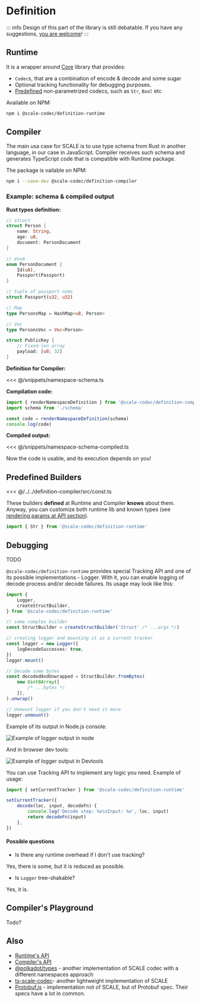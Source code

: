 # Definition

::: info
Design of this part of the library is still debatable. If you have any suggestions, [you are welcome](https://github.com/soramitsu/scale-codec-js-library/issues)!
:::

## Runtime

It is a wrapper around [Core](./core) library that provides:

-   `Codec`s, that are a combination of encode & decode and some sugar
-   Optional tracking functionality for debugging purposes.
-   [Predefined](#predefined-builders) non-parametrized codecs, such as `Str`, `Bool` etc

Available on NPM:

```bash
npm i @scale-codec/definition-runtime
```

## Compiler

The main usa case for SCALE is to use type schema from Rust in another language, in our case in JavaScript. Compiler receives such schema and generates TypeScript code that is compatible with Runtime package.

The package is vailable on NPM:

```bash
npm i --save-dev @scale-codec/definition-compiler
```

### Example: schema & compiled output

**Rust types definition:**

```rust
// struct
struct Person {
    name: String,
    age: u8,
    document: PersonDocument
}

// enum
enum PersonDocument {
    Id(u8),
    Passport(Passport)
}

// tuple of passport nums
struct Passport(u32, u32)

// Map
type PersonsMap = HashMap<u8, Person>

// Vec
type PersonsVec = Vec<Person>

struct PublicKey {
    // Fixed-len array
    payload: [u8; 32]
}
```

**Definition for Compiler:**

<<< @/snippets/namespace-schema.ts

**Compilation code:**

```ts
import { renderNamespaceDefinition } from '@scale-codec/definition-compiler'
import schema from './schema'

const code = renderNamespaceDefinition(schema)
console.log(code)
```

**Compiled output:**

<<< @/snippets/namespace-schema-compiled.ts

Now the code is usable, and its execution depends on you!

## Predefined Builders

<<< @/../../definition-compiler/src/const.ts

These builders **defined** at Runtime and Compiler **knows** about them. Anyway, you can customize both runtime lib and known types (see [rendering params at API section](/api/definition-compiler.rendernamespacedefinitionparams.html)).

```ts
import { Str } from '@scale-codec/definition-runtime'
```

## Debugging

TODO

`@scale-codec/definition-runtime` provides special Tracking API and one of its possible implementations - Logger. With it, you can enable logging of decode process and/or decode failures. Its usage may look like this:

```ts
import {
    Logger,
    createStructBuilder,
} from '@scale-codec/definition-runtime'

// some complex builder
const StructBuilder = createStructBuilder('Struct' /* ...args */)

// creating logger and mounting it as a current tracker
const logger = new Logger({
    logDecodeSuccesses: true,
})
logger.mount()

// Decode some bytes
const decodedAndUnwrapped = StructBuilder.fromBytes(
    new Uint8Array([
        /* ...bytes */
    ]),
).unwrap()

// Unmount logger if you don't need it more
logger.unmount()
```

Example of its output in Node.js console:

![Example of logger output in node](/img/logger-node-err.png)

And in browser dev tools:

![Example of logger output in Devtools](/img/logger-devtools-err.png)

You can use Tracking API to implement any logic you need. Example of usage:

```ts
import { setCurrentTracker } from '@scale-codec/definition-runtime'

setCurrentTracker({
    decode(loc, input, decodeFn) {
        console.log('Decode step: %o\nInput: %o', loc, input)
        return decodeFn(input)
    },
})
```

#### Possible questions

-   Is there any runtime overhead if I don't use tracking?

Yes, there is some, but it is reduced as possible.

-   Is `Logger` tree-shakable?

Yes, it is.

## Compiler's Playground

Todo?

## Also

-   [Runtime's API](../api/definition-runtime)
-   [Compiler's API](../api/definition-compiler)
-   [@polkadot/types](https://github.com/polkadot-js/api/tree/master/packages/types) - another implementation of SCALE codec with a different namespaces approach
-   [ts-scale-codec](https://www.npmjs.com/package/@josepot/ts-scale-codec)- another lightweight implementation of SCALE
-   [Protobuf.js](https://protobufjs.github.io/protobuf.js/index.html) - implementation not of SCALE, but of Protobuf spec. Their specs have a lot in common.
